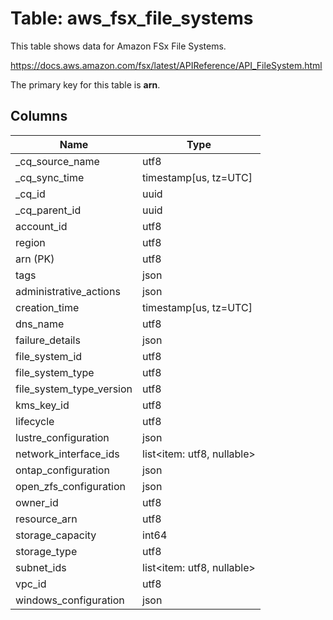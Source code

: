 # Table: aws_fsx_file_systems

This table shows data for Amazon FSx File Systems.

https://docs.aws.amazon.com/fsx/latest/APIReference/API_FileSystem.html

The primary key for this table is **arn**.

## Columns

| Name          | Type          |
| ------------- | ------------- |
|_cq_source_name|utf8|
|_cq_sync_time|timestamp[us, tz=UTC]|
|_cq_id|uuid|
|_cq_parent_id|uuid|
|account_id|utf8|
|region|utf8|
|arn (PK)|utf8|
|tags|json|
|administrative_actions|json|
|creation_time|timestamp[us, tz=UTC]|
|dns_name|utf8|
|failure_details|json|
|file_system_id|utf8|
|file_system_type|utf8|
|file_system_type_version|utf8|
|kms_key_id|utf8|
|lifecycle|utf8|
|lustre_configuration|json|
|network_interface_ids|list<item: utf8, nullable>|
|ontap_configuration|json|
|open_zfs_configuration|json|
|owner_id|utf8|
|resource_arn|utf8|
|storage_capacity|int64|
|storage_type|utf8|
|subnet_ids|list<item: utf8, nullable>|
|vpc_id|utf8|
|windows_configuration|json|